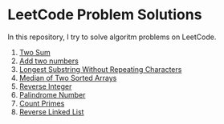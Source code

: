 # LeetCode Problem Solutions
In this repository, I try to solve algoritm problems on LeetCode.

1. [Two Sum](https://leetcode.com/problems/two-sum/) <br>
2. [Add two numbers](https://leetcode.com/problems/add-two-numbers) <br>
3. [Longest Substring Without Repeating Characters](https://leetcode.com/problems/longest-substring-without-repeating-characters) <br>
4. [Median of Two Sorted Arrays](https://leetcode.com/problems/median-of-two-sorted-arrays/) <br>
7. [Reverse Integer](https://leetcode.com/problems/reverse-integer/) <br>
9. [Palindrome Number](https://leetcode.com/problems/palindrome-number/) <br>
204. [Count Primes](https://leetcode.com/problems/count-primes/) <br>
206. [Reverse Linked List](https://leetcode.com/problems/reverse-linked-list/) <br>